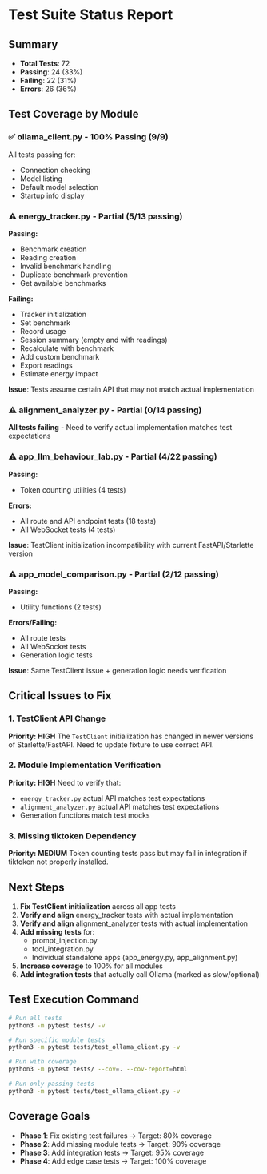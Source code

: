 # Test Suite Status Report

## Summary
- **Total Tests**: 72
- **Passing**: 24 (33%)
- **Failing**: 22 (31%)
- **Errors**: 26 (36%)

## Test Coverage by Module

### ✅ ollama_client.py - **100% Passing** (9/9)
All tests passing for:
- Connection checking
- Model listing
- Default model selection
- Startup info display

### ⚠️ energy_tracker.py - **Partial** (5/13 passing)
**Passing:**
- Benchmark creation
- Reading creation
- Invalid benchmark handling
- Duplicate benchmark prevention
- Get available benchmarks

**Failing:**
- Tracker initialization
- Set benchmark
- Record usage
- Session summary (empty and with readings)
- Recalculate with benchmark
- Add custom benchmark
- Export readings
- Estimate energy impact

**Issue**: Tests assume certain API that may not match actual implementation

### ⚠️ alignment_analyzer.py - **Partial** (0/14 passing)
**All tests failing** - Need to verify actual implementation matches test expectations

### ⚠️ app_llm_behaviour_lab.py - **Partial** (4/22 passing)
**Passing:**
- Token counting utilities (4 tests)

**Errors:**
- All route and API endpoint tests (18 tests)
- All WebSocket tests (4 tests)

**Issue**: TestClient initialization incompatibility with current FastAPI/Starlette version

### ⚠️ app_model_comparison.py - **Partial** (2/12 passing)
**Passing:**
- Utility functions (2 tests)

**Errors/Failing:**
- All route tests
- All WebSocket tests  
- Generation logic tests

**Issue**: Same TestClient issue + generation logic needs verification

## Critical Issues to Fix

### 1. TestClient API Change
**Priority: HIGH**
The `TestClient` initialization has changed in newer versions of Starlette/FastAPI.
Need to update fixture to use correct API.

### 2. Module Implementation Verification
**Priority: HIGH**
Need to verify that:
- `energy_tracker.py` actual API matches test expectations
- `alignment_analyzer.py` actual API matches test expectations
- Generation functions match test mocks

### 3. Missing tiktoken Dependency
**Priority: MEDIUM**
Token counting tests pass but may fail in integration if tiktoken not properly installed.

## Next Steps

1. **Fix TestClient initialization** across all app tests
2. **Verify and align** energy_tracker tests with actual implementation
3. **Verify and align** alignment_analyzer tests with actual implementation
4. **Add missing tests** for:
   - prompt_injection.py
   - tool_integration.py
   - Individual standalone apps (app_energy.py, app_alignment.py)
5. **Increase coverage** to 100% for all modules
6. **Add integration tests** that actually call Ollama (marked as slow/optional)

## Test Execution Command

```bash
# Run all tests
python3 -m pytest tests/ -v

# Run specific module tests
python3 -m pytest tests/test_ollama_client.py -v

# Run with coverage
python3 -m pytest tests/ --cov=. --cov-report=html

# Run only passing tests
python3 -m pytest tests/test_ollama_client.py -v
```

## Coverage Goals

- **Phase 1**: Fix existing test failures → Target: 80% coverage
- **Phase 2**: Add missing module tests → Target: 90% coverage  
- **Phase 3**: Add integration tests → Target: 95% coverage
- **Phase 4**: Add edge case tests → Target: 100% coverage
